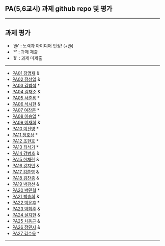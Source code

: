 ## PA(5,6교시) 과제 github repo 및 평가

---
## 과제 평가
- '@' : 노력과 아이디어 인정! (+@)
- '*' : 과제 제출 
- '&' : 과제 미제출 
---
- [PA01	장명재]() &
- [PA02	정성엽]() &
- [PA03	김범석](https://github.com/ssgbeom1/pa03) *
- [PA04	김재준]() &
- [PA05	서준용](https://github.com/seojunyong89/PA05) *
- [PA06	석시현]() &
- [PA07	여창준](http://github.com/dpfpsel0622/pa07) *
- [PA08	이승엽](https://github.com/lddor7/PA08) *
- [PA09	이재희]() &
- [PA10	이진영](http://github.com/dlwlsdud7/PA10) *
- [PA11	정호상](https://github.com/goaldeer/pa11) *
- [PA12	조현호](https://github.com/whgusgh59/PA12) *
- [PA13	최석기](https://github.com/tjrrl0904/PA13) *
- [PA14	강병호]() &
- [PA15	한채린]() &
- [PA16	강지민]() &
- [PA17	김준영]() &
- [PA18	김찬종]() &
- [PA19	박광선]() &
- [PA20	박민혁](https://github.com/minhyeokpark/PA20) *
- [PA21	박승희]() &
- [PA22	박윤후](https://github.com/qkrdbsgn12/pa22) *
- [PA23	박희주]() &
- [PA24	설지현]() &
- [PA25	차동근]() &
- [PA26	정민지]() &
- [PA27 김수웅](https://github.com/rlatndnd9804/PA27) *
---


